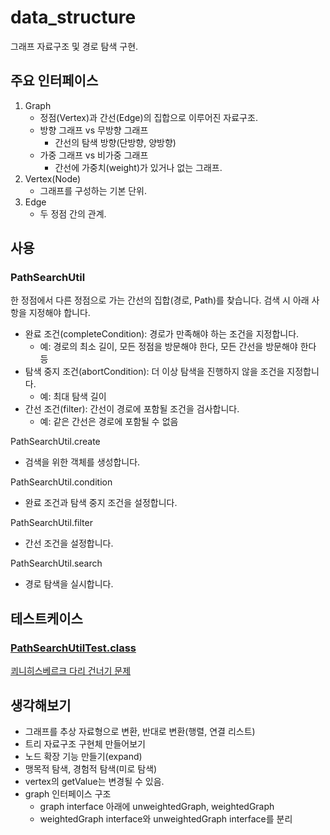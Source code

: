 # data_structure

그래프 자료구조 및 경로 탐색 구현.

## 주요 인터페이스

1. Graph
   * 정점(Vertex)과 간선(Edge)의 집합으로 이루어진 자료구조.
   * 방향 그래프 vs 무방향 그래프
     * 간선의 탐색 방향(단방향, 양방향)
   * 가중 그래프 vs 비가중 그래프
     * 간선에 가중치(weight)가 있거나 없는 그래프.
2. Vertex(Node)
   * 그래프를 구성하는 기본 단위.
3. Edge
   * 두 정점 간의 관계.


## 사용
### PathSearchUtil
한 정점에서 다른 정점으로 가는 간선의 집합(경로, Path)를 찾습니다.
검색 시 아래 사항을 지정해야 합니다. 
* 완료 조건(completeCondition): 경로가 만족해야 하는 조건을 지정합니다.
  * 예: 경로의 최소 길이, 모든 정점을 방문해야 한다, 모든 간선을 방문해야 한다 등
* 탐색 중지 조건(abortCondition): 더 이상 탐색을 진행하지 않을 조건을 지정합니다.
  * 예: 최대 탐색 길이
* 간선 조건(filter): 간선이 경로에 포함될 조건을 검사합니다.
  * 예: 같은 간선은 경로에 포함될 수 없음


PathSearchUtil.create
* 검색을 위한 객체를 생성합니다.

PathSearchUtil.condition
* 완료 조건과 탐색 중지 조건을 설정합니다.

PathSearchUtil.filter
* 간선 조건을 설정합니다.

PathSearchUtil.search
* 경로 탐색을 실시합니다.

## 테스트케이스
<h3><a href="https://github.com/sb33333/data_structure/blob/790b361cc57812b6cb0efec31c3dec9729f01c53/src/test/java/home/data_structure/path_search/PathSearchUtilTest.java
">PathSearchUtilTest.class</a></h3>
<a href="https://namu.wiki/w/%EC%BE%A8%EB%8B%88%ED%9E%88%EC%8A%A4%EB%B2%A0%EB%A5%B4%ED%81%AC%20%EB%8B%A4%EB%A6%AC%20%EA%B1%B4%EB%84%88%EA%B8%B0%20%EB%AC%B8%EC%A0%9C">쾨니히스베르크 다리 건너기 문제</a>


## 생각해보기
* 그래프를 추상 자료형으로 변환, 반대로 변환(행렬, 연결 리스트)
* 트리 자료구조 구현체 만들어보기
* 노드 확장 기능 만들기(expand)
* 맹목적 탐색, 경험적 탐색(미로 탐색)
* vertex의 getValue는 변경될 수 있음.
* graph 인터페이스 구조
  * graph interface 아래에 unweightedGraph, weightedGraph
  * weightedGraph interface와 unweightedGraph interface를 분리
